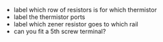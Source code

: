 - label which row of resistors is for which thermistor
- label the thermistor ports
- label which zener resistor goes to which rail
- can you fit a 5th screw terminal?
